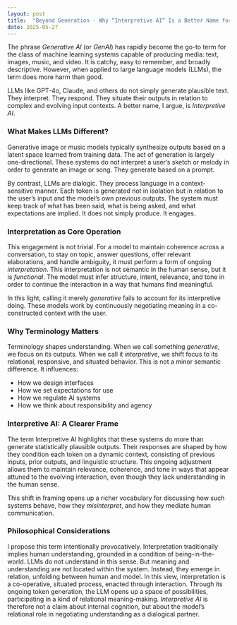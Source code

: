 ```yaml
---
layout: post
title:  "Beyond Generation - Why “Interpretive AI” Is a Better Name for LLMs"
date: 2025-05-27
---
```

The phrase *Generative AI* (or _GenAI_) has rapidly become the go-to term for the class of machine learning systems capable of producing media: text, images, music, and video. It is catchy, easy to remember, and broadly descriptive. However, when applied to large language models (LLMs), the term does more harm than good.

LLMs like GPT-4o, Claude, and others do not simply generate plausible text. They interpret. They respond. They situate their outputs in relation to complex and evolving input contexts. A better name, I argue, is *Interpretive AI*.

### What Makes LLMs Different?
Generative image or music models typically synthesize outputs based on a latent space learned from training data. The act of generation is largely one-directional. These systems do not interpret a user’s sketch or melody in order to generate an image or song. They generate based on a prompt.

By contrast, LLMs are dialogic. They process language in a context-sensitive manner. Each token is generated not in isolation but in relation to the user’s input and the model’s own previous outputs. The system must keep track of what has been said, what is being asked, and what expectations are implied. It does not simply produce. It engages.

### Interpretation as Core Operation
This engagement is not trivial. For a model to maintain coherence across a conversation, to stay on topic, answer questions, offer relevant elaborations, and handle ambiguity, it must perform a form of ongoing *interpretation*. This interpretation is not semantic in the human sense, but it is _functional_. The model must infer structure, intent, relevance, and tone in order to continue the interaction in a way that humans find meaningful.

In this light, calling it merely _generative_ fails to account for its interpretive doing. These models work by continuously negotiating meaning in a co-constructed context with the user.

### Why Terminology Matters
Terminology shapes understanding. When we call something _generative_, we focus on its outputs. When we call it _interpretive_, we shift focus to its relational, responsive, and situated behavior. This is not a minor semantic difference. It influences:

- How we design interfaces
- How we set expectations for use
- How we regulate AI systems
- How we think about responsibility and agency

### Interpretive AI: A Clearer Frame
The term Interpretive AI highlights that these systems do more than generate statistically plausible outputs. Their responses are shaped by how they condition each token on a dynamic context, consisting of previous inputs, prior outputs, and linguistic structure. This ongoing adjustment allows them to maintain relevance, coherence, and tone in ways that appear attuned to the evolving interaction, even though they lack understanding in the human sense.

This shift in framing opens up a richer vocabulary for discussing how such systems behave, how they _misinterpret_, and how they mediate human communication.

### Philosophical Considerations
I propose this term intentionally provocatively. Interpretation traditionally implies human understanding, grounded in a condition of being-in-the-world. LLMs do not understand in this sense. But meaning and understanding are not located within the system. Instead, they emerge in relation, unfolding between human and model. In this view, interpretation is a co-operative, situated process, enacted through interaction. Through its ongoing token generation, the LLM opens up a space of possibilities, participating in a kind of relational meaning-making. _Interpretive AI_ is therefore not a claim about internal cognition, but about the model’s relational role in negotiating understanding as a dialogical partner.
